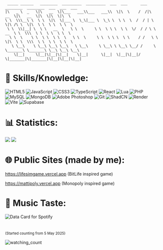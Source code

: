      _____ ______   ________  _________  _________  ___  ___      ___ ________  ________  ___  ___  ___     
    |\   _ \  _   \|\   __  \|\___   ___\\___   ___\\  \|\  \    /  /|\   __  \|\   __  \|\  \|\  \|\  \    
    \ \  \\\__\ \  \ \  \|\  \|___ \  \_\|___ \  \_\ \  \ \  \  /  / | \  \|\ /\ \  \|\  \ \  \ \  \ \  \   
     \ \  \\|__| \  \ \   __  \   \ \  \     \ \  \ \ \  \ \  \/  / / \ \   __  \ \  \\\  \ \  \ \  \ \  \  
      \ \  \    \ \  \ \  \ \  \   \ \  \     \ \  \ \ \  \ \    / /   \ \  \|\  \ \  \\\  \ \  \ \  \ \  \ 
       \ \__\    \ \__\ \__\ \__\   \ \__\     \ \__\ \ \__\ \__/ /     \ \_______\ \_______\ \__\ \__\ \__\
        \|__|     \|__|\|__|\|__|    \|__|      \|__|  \|__|\|__|/       \|_______|\|_______|\|__|\|__|\|__|

# 🧠 Skills/Knowledge:
![HTML5](https://img.shields.io/badge/html5-%23E34F26.svg?style=for-the-badge&logo=html5&logoColor=white) ![JavaScript](https://img.shields.io/badge/javascript-%23323330.svg?style=for-the-badge&logo=javascript&logoColor=%23F7DF1E) ![CSS3](https://img.shields.io/badge/css3-%231572B6.svg?style=for-the-badge&logo=css3&logoColor=white) ![TypeScript](https://img.shields.io/badge/TypeScript-007ACC?style=for-the-badge&logo=typescript&logoColor=white) ![React](https://img.shields.io/badge/React-20232A?style=for-the-badge&logo=react&logoColor=61DAFB) ![Lua](https://img.shields.io/badge/lua-%232C2D72.svg?style=for-the-badge&logo=lua&logoColor=white) ![PHP](https://img.shields.io/badge/php-%23777BB4.svg?style=for-the-badge&logo=php&logoColor=white) ![MySQL](https://img.shields.io/badge/mysql-4479A1.svg?style=for-the-badge&logo=mysql&logoColor=white) ![MongoDB](https://img.shields.io/badge/MongoDB-4EA94B?style=for-the-badge&logo=mongodb&logoColor=white) ![Adobe Photoshop](https://img.shields.io/badge/adobe%20photoshop-%2331A8FF.svg?style=for-the-badge&logo=adobe%20photoshop&logoColor=white) ![Git](https://img.shields.io/badge/git-%23F05033.svg?style=for-the-badge&logo=git&logoColor=white) ![ShadCN](https://img.shields.io/badge/shadcn%2Fui-000000?style=for-the-badge&logo=shadcnui&logoColor=white) ![Render](https://img.shields.io/badge/Render-46E3B7?style=for-the-badge&logo=render&logoColor=white) ![Vite](https://img.shields.io/badge/Vite-B73BFE?style=for-the-badge&logo=vite&logoColor=FFD62E) ![Supabase](https://img.shields.io/badge/Supabase-181818?style=for-the-badge&logo=supabase&logoColor=white)
# 📊 Statistics:
![](https://github-readme-stats.vercel.app/api?username=MattiVboiii&theme=dark&hide_border=true&include_all_commits=true&count_private=false)
![](https://github-readme-stats.vercel.app/api/top-langs/?username=MattiVboiii&theme=dark&hide_border=true&include_all_commits=true&count_private=false&layout=compact)
# 🌐 Public Sites (made by me):
https://lifesimgame.vercel.app (BitLife inspired game)

https://mattipoly.vercel.app (Monopoly inspired game)
# 🎵 Music Taste:
<img src="https://data-card-for-spotify.herokuapp.com/api/card?user_id=gedcogafdxhkdjj3ao3ppclvg&hide_title=1" alt="Data Card for Spotify">

#
<sub>(Started counting from 5 May 2025)</sub>

<img src="https://komarev.com/ghpvc/?username=MattiVboiii&color=red" alt="watching_count" />

